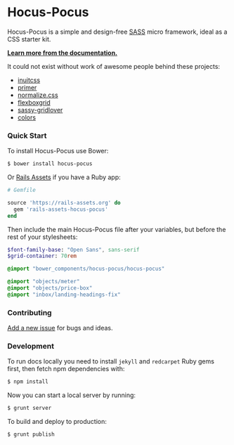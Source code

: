 # Hocus-Pocus

Hocus-Pocus is a simple and design-free [SASS](http://sass-lang.com)
micro framework, ideal as a CSS starter kit.

**[Learn more from the documentation.](http://hocus-pocus.io)**

It could not exist without work of awesome people behind these projects:

* [inuitcss](https://github.com/inuitcss)
* [primer](https://github.com/primer/primer)
* [normalize.css](https://github.com/necolas/normalize.css)
* [flexboxgrid](https://github.com/kristoferjoseph/flexboxgrid)
* [sassy-gridlover](https://github.com/hiulit/Sassy-Gridlover)
* [colors](https://github.com/mrmrs/colors)

### Quick Start

To install Hocus-Pocus use Bower:

```sh
$ bower install hocus-pocus
```

Or [Rails Assets](https://rails-assets.org) if you have a Ruby app:

```ruby
# Gemfile

source 'https://rails-assets.org' do
  gem 'rails-assets-hocus-pocus'
end
```

Then include the main Hocus-Pocus file after your variables, but before
the rest of your stylesheets:

```sass
$font-family-base: "Open Sans", sans-serif
$grid-container: 70rem

@import "bower_components/hocus-pocus/hocus-pocus"

@import "objects/meter"
@import "objects/price-box"
@import "inbox/landing-headings-fix"
```

### Contributing

[Add a new issue](https://github.com/bkzl/hocus-pocus/issues)
for bugs and ideas.

### Development

To run docs locally you need to install `jekyll` and `redcarpet` Ruby gems
first, then fetch npm dependencies with:

```sh
$ npm install
```

Now you can start a local server by running:

```sh
$ grunt server
```

To build and deploy to production:

```sh
$ grunt publish
```
